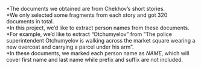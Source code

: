*The documents we obtained are from Chekhov’s short stories.   
*We only selected some fragments from each story and got 320 documents in total.   
*In this project, we’d like to extract person names from these documents.   
*For example, we’d like to extract “Otchumyelov” from “The police superintendent Otchumyelov is walking across the market square wearing a new overcoat and carrying a parcel under his arm”.   
*In these documents, we marked each person name as *NAME*, which will cover first name and last name while prefix and suffix are not included. 
